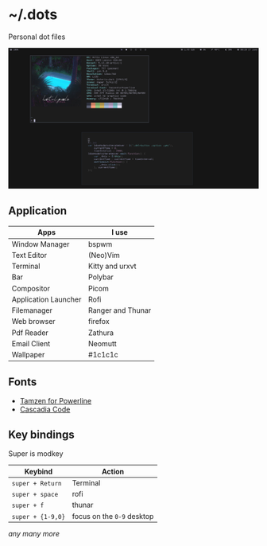# ~/.dots

Personal dot files

![](screens/screen.png)

## Application

| Apps                 | I use             |
| -------------------- | ----------------- |
| Window Manager       | bspwm             |
| Text Editor          | (Neo)Vim          |
| Terminal             | Kitty and urxvt   |
| Bar                  | Polybar           |
| Compositor           | Picom             |
| Application Launcher | Rofi              |
| Filemanager          | Ranger and Thunar |
| Web browser          | firefox           |
| Pdf Reader           | Zathura           |
| Email Client         | Neomutt           |
| Wallpaper            | #1c1c1c           |

## Fonts

- [Tamzen for Powerline](https://github.com/sunaku/tamzen-font.git)
- [Cascadia Code](https://github.com/microsoft/cascadia-code.git)

## Key bindings

Super is modkey

| Keybind             | Action                          |
| ------------------- | ------------------------------- |
| `super + Return`    | Terminal                        |
| `super + space`     | rofi                            |
| `super + f`         | thunar                          |
| `super + {1-9,0}`   | focus on the `0-9` desktop      |

*any many more*
